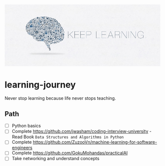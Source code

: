 ![](https://github.com/arnetraff/learning-journey/raw/master/687474703a2f2f692e696d6775722e636f6d2f5245514b3056552e6a7067.jpg)
      

# learning-journey
Never stop learning because life never stops teaching.

## Path

- [ ] Python basics
- [ ] Complete https://github.com/jwasham/coding-interview-university
      - Read Book `Data Structures and Algorithms in Python`
- [ ] Complete https://github.com/ZuzooVn/machine-learning-for-software-engineers
- [ ] Complete https://github.com/GokuMohandas/practicalAI
- [ ] Take networking and understand concepts

